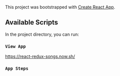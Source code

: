 This project was bootstrapped with [Create React App](https://github.com/facebook/create-react-app).

## Available Scripts

In the project directory, you can run:

### `View App`

https://react-redux-songs.now.sh/

### `App Steps`